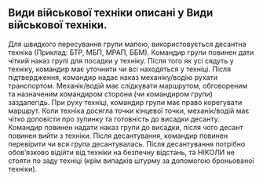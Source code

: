 ## Види військової техніки описані у Види військової техніки.

Для швидкого пересування групи мапою, використовується десантна техніка (Приклад: БТР, МБП, МРАП, ББМ). Командир групи повинен дати чіткий наказ групі для посадки у техніку. Після того як усі сядуть у техніку, командир має уточнити чи всі находяться у техніці. Після підтвердження, командир надає наказ механіку/водію рухати транспортом. 
Механік/водій має слідкувати маршрутом,  обговореним та назначеним командиром сторони (чи командиром групи) заздалегідь. При руху техніці, командир групи має право корегувати маршрут. 
Коли техніка досягла точки кінцевої точки, механік/водій має чітко доповісти про зупинку та готовність до висадки десанту. Командир повинен надати наказ групи до висадки, після чого десант повинен вийти з техніки. 
Після десантування, командир повинен перевірити чи вся група десантувалась. Після десантування потрібно обовʼязково відійти від техніки на безпечну відстань, та НІКОЛИ не стояти по заду техніці (крім випадків штурму за допомогою броньованої техніки).
